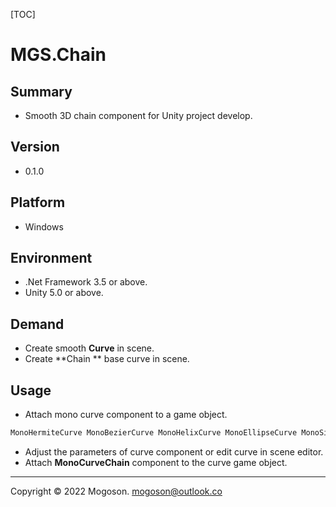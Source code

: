 [TOC]

# MGS.Chain

## Summary

- Smooth 3D chain component for Unity project develop.

## Version

- 0.1.0

## Platform

- Windows

## Environment

- .Net Framework 3.5 or above.
- Unity 5.0 or above.

## Demand

- Create smooth **Curve** in scene.
- Create **Chain ** base curve in scene.

## Usage

- Attach mono curve component to a game object.

```tex
MonoHermiteCurve MonoBezierCurve MonoHelixCurve MonoEllipseCurve MonoSinCurve
```

- Adjust the parameters of curve component or edit curve in scene editor.
- Attach **MonoCurveChain** component to the curve game object.

------

Copyright © 2022 Mogoson.	mogoson@outlook.co
